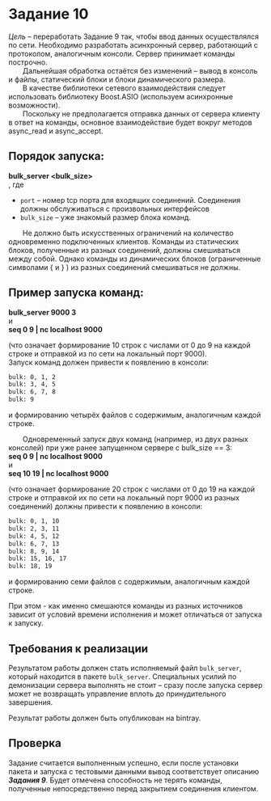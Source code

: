# Задание 10

*Цель* – переработать Задание 9 так, чтобы ввод данных осуществлялся по сети. Необходимо 
разработать асинхронный сервер, работающий с протоколом, аналогичным консоли. Сервер 
принимает команды построчно.  
&emsp;&emsp;Дальнейшая обработка остаётся без изменений – вывод в консоль и файлы, статический блоки и 
блоки динамического размера.  
&emsp;&emsp;В качестве библиотеки сетевого взаимодействия следует использовать библиотеку Boost.ASIO
(используем асинхронные возможности).  
&emsp;&emsp;Поскольку не предполагается отправка данных от сервера клиенту в ответ на команды, основное 
взаимодействие будет вокруг методов async_read и async_accept.

## Порядок запуска:  
**bulk_server <port> <bulk_size>**  
, где  
* `port` – номер tcp порта для входящих соединений. Соединения должны обслуживаться с 
произвольных интерфейсов
* `bulk_size` – уже знакомый размер блока команд.

&emsp;&emsp;Не должно быть искусственных ограничений на количество одновременно подключенных 
клиентов. Команды из статических блоков, полученные из разных соединений, должны 
смешиваться между собой. Однако команды из динамических блоков (ограниченные символами {
и } ) из разных соединений смешиваться не должны.  

## Пример запуска команд:
**bulk_server 9000 3**  
и  
**seq 0 9 | nc localhost 9000**

(что означает формирование 10 строк с числами от 0 до 9 на каждой строке и отправкой из по сети 
на локальный порт 9000).  
Запуск команд должен привести к появлению в консоли:
```bash
bulk: 0, 1, 2
bulk: 3, 4, 5
bulk: 6, 7, 8
bulk: 9
```
и формированию четырёх файлов с содержимым, аналогичным каждой строке.

&emsp;&emsp;Одновременный запуск двух команд (например, из двух разных консолей) при уже ранее 
запущенном сервере с bulk_size == 3:  
**seq 0 9 | nc localhost 9000**  
и  
**seq 10 19 | nc localhost 9000**

(что означает формирование 20 строк с числами от 0 до 19 на каждой строке и отправкой их по сети 
на локальный порт 9000 из разных соединений) должны привести к появлению в консоли:
```bash
bulk: 0, 1, 10 
bulk: 2, 3, 11 
bulk: 4, 5, 12 
bulk: 6, 7, 13 
bulk: 8, 9, 14 
bulk: 15, 16, 17 
bulk: 18, 19
```
и формированию семи файлов с содержимым, аналогичным каждой строке.

При этом - как именно смешаются команды из разных источников зависит от условий времени 
исполнения и может отличаться от запуска к запуску.

## Требования к реализации
Результатом работы должен стать исполняемый файл `bulk_server`, который находится в пакете 
`bulk_server`. Специальных усилий по демонизации сервера выполнять не стоит – сразу после 
запуска сервер может не возвращать управление вплоть до принудительного завершения.

Результат работы должен быть опубликован на bintray.

## Проверка
Задание считается выполненным успешно, если после установки пакета и запуска с тестовыми 
данными вывод соответствует описанию ***Задания 9***. Будет отмечена способность не терять 
команды, полученные непосредственно перед закрытием соединения клиентом.
